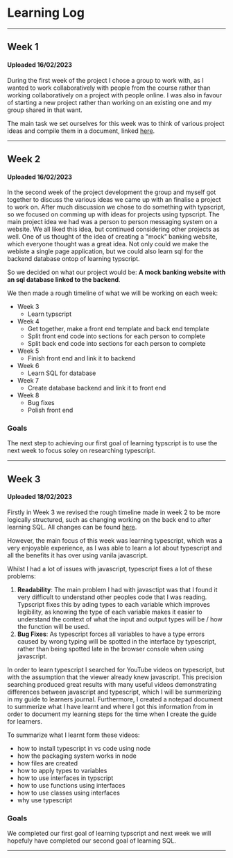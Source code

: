 # Learning Log

--- 

## Week 1 
#### Uploaded 16/02/2023

During the first week of the project I chose a group to work with, as I wanted to work collaboratively with people from the course rather than working collaboratively on a project with people online. I was also in favour of starting a new project rather than working on an existing one and my group shared in that want.

The main task we set ourselves for this week was to think of various project ideas and compile them in a document, linked [here](https://docs.google.com/document/d/13toE3SYV0K4IG2FPP6fhk4kCVGq5jh-FQ2uWeFDy4QU/edit).

--- 

## Week 2
#### Uploaded 16/02/2023

In the second week of the project development the group and myself got together to discuss the various ideas we came up with an finalise a project to work on. After much discussion we chose to do something with typscript, so we focused on comming up with ideas for projects using typscript. The main project idea we had was a person to person messaging system on a website. We all liked this idea, but continued considering other projects as well. One of us thought of the idea of creating a "mock" banking website, which everyone thought was a great idea. Not only could we make the webiste a single page application, but we could also learn sql for the backend database ontop of learning typscript.

So we decided on what our project would be: **A mock banking website with an sql database linked to the backend**.

We then made a rough timeline of what we will be working on each week:
* Week 3 
  * Learn typscript
* Week 4
  * Get together, make a front end template and back end template
  * Split front end code into sections for each person to complete
  * Split back end code into sections for each person to complete
* Week 5
  * Finish front end and link it to backend
* Week 6
  * Learn SQL for database
* Week 7
  * Create database backend and link it to front end
* Week 8
  * Bug fixes
  * Polish front end

### Goals
The next step to achieving our first goal of learning typscript is to use the next week to focus soley on researching typescript.

---

## Week 3
#### Uploaded 18/02/2023

Firstly in Week 3 we revised the rough timeline made in week 2 to be more logically structured, such as changing working on the back end to after learning SQL. All changes can be found [here](https://docs.google.com/document/d/13toE3SYV0K4IG2FPP6fhk4kCVGq5jh-FQ2uWeFDy4QU/edit). 

However, the main focus of this week was learning typescript, which was a very enjoyable experience, as I was able to learn a lot about typescript and all the benefits it has over using vanila javascript.

Whilst I had a lot of issues with javascript, typescript fixes a lot of these problems:
1. **Readability**: The main problem I had with javasctipt was that I found it very difficult to understand other peoples code that I was reading. Typscript fixes this by ading types to each variable which improves legibility, as knowing the type of each variable makes it easier to understand the context of what the input and output types will be / how the function will be used.
2. **Bug Fixes**: As typescript forces all variables to have a type errors caused by wrong typing will be spotted in the interface by typescript, rather than being spotted late in the browser console when using javascript. 

In order to learn typescript I searched for YouTube videos on typescript, but with the assumption that the viewer already knew javascript. This precision searching produced great results with many useful videos demonstrating differences between javascript and typescript, which I will be summerizing in my guide to learners journal. Furthermore, I created a notepad document to summerize what I have learnt and where I got this information from in order to document my learning steps for the time when I create the guide for learners. 

To summarize what I learnt form these videos:
* how to install typescript in vs code using node
* how the packaging system works in node 
* how files are created
* how to apply types to variables
* how to use interfaces in typscript
* how to use functions using interfaces
* how to use classes using interfaces
* why use typescript

### Goals
   
We completed our first goal of learning typscript and next week we will hopefuly have completed our second goal of learning SQL.

---